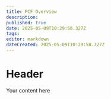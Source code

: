 ```yaml
---
title: PCF Overview
description: 
published: true
date: 2025-05-09T10:29:58.327Z
tags: 
editor: markdown
dateCreated: 2025-05-09T10:29:58.327Z
---
```


# Header
Your content here